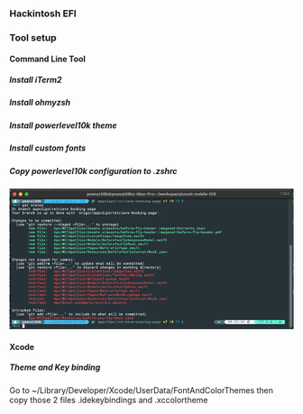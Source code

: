 ### Hackintosh EFI

### Tool setup

#### Command Line Tool

##### Install iTerm2

##### Install ohmyzsh

##### Install powerlevel10k theme

##### Install custom fonts

##### Copy powerlevel10k configuration to .zshrc

![iTerm Preview](/images/iterm-preview-2.png)

#### Xcode
##### Theme and Key binding
Go to ~/Library/Developer/Xcode/UserData/FontAndColorThemes then copy those 2 files .idekeybindings and .xccolortheme
